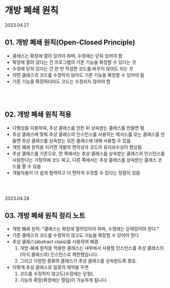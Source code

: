 # 개방 폐쇄 원칙

2023.04.27

## 01. 개방 폐쇄 원칙(Open-Closed Principle)
- 클래스는 확장에 열려 있어야 하며, 수정에는 닫혀 있어야 함
- 확장에 열려 있다는 건 프로그램의 기존 기능을 확장할 수 있다는 것
- 수정에 닫혀 있다는 건 한 번 작성한 코드를 바꾸지 않아도 되는 것
- 어떤 클래스의 코드를 수정하지 않아도 기존 기능을 확장할 수 있어야 됨
- 기존 기능을 확장하더라도 코드는 수정되지 않아야 함

<br/><br/>

## 02. 개방 폐쇄 원칙 적용
- 다형성을 이용하여, 추상 클래스를 만든 뒤 상속받는 클래스를 만들면 됨
- 추상 클래스에 맞춰 추상 클래스의 인스턴스를 사용하는 메서드를 갖는 클래스를 만들면 추상 클래스를 상속받는 모든 클래스에 대해 사용할 수 있음
- 개방 폐쇄 원칙을 지키면 개발의 편의성과 코드의 유지보수성이 향상됨
- 추상 클래스를 기준으로, 한 쪽에서는 추상 클래스를 상속받는 클래스의 인스턴스를 사용한다는 가정하에 코드 짜고, 다른 쪽에서는 추상 클래스를 상속받는 클래스 코드를 짤 수 있음
- 개발자들이 더 쉽게 협력하고 더 편하게 수정할 수 있다는 장점이 있음

<br/><br/>

2023.04.28

## 03. 개방 폐쇄 원칙 정리 노트
- 개방 폐쇄 원칙: "클래스는 확장에 열려있어야 하며, 수정에는 닫혀있어야 한다."
- 기존 클래스의 코드를 수정하지 않고도 기능을 확장할 수 있어야 한다
- 추상 클래스(abstract class)를 사용하여 해결
    1. 개방-폐쇄 원칙을 적용한 클래스는 내부에서 사용할 인스턴스를 추상 클래스의 (자식 클래스의) 인스턴스로 제한했습니다.
    2. 그리고 다양한 종류의 클래스가 추상 클래스를 상속받도록 했죠.
- 이렇게 추상 클래스로 일종의 제약을 두면
    1. 코드를 수정하지 않고도(수정에는 닫힘),
    2. 기능의 확장(확장에는 열림)이 가능하게 됩니다.
